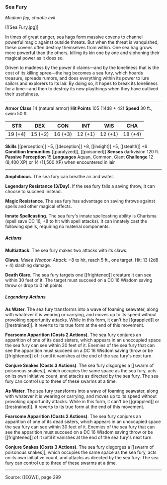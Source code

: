### Sea Fury
_Medium fey, chaotic evil_

![[Sea Fury.jpg]]

In times of great danger, sea hags form massive covens to channel powerful magic against outside threats. But when the threat is vanquished, these covens often destroy themselves from within. One sea hag grows more powerful than the others, killing its kin one by one and siphoning their magical power as it does so.

Driven to madness by the power it claims—and by the loneliness that is the cost of its killing spree—the hag becomes a sea fury, which hoards treasure, spreads rumors, and does everything within its power to lure sailors and explorers to its lair. By doing so, it hopes to break its loneliness for a time—and then to destroy its new playthings when they have outlived their usefulness.




---

**Armor Class** 14 (natural armor)
**Hit Points** 105 (14d8 + 42)
**Speed** 30 ft., swim 50 ft.

| STR     | DEX     | CON     | INT     | WIS     | CHA     |
|---------|---------|---------|---------|---------|---------|
| 19 (+4) | 15 (+2) | 16 (+3) | 12 (+1) | 12 (+1) | 18 (+4) |

**Skills** [[perception]] +5, [[deception]] +8, [[insight]] +5, [[stealth]] +6
**Condition Immunities** [[paralyzed]], [[poisoned]]
**Senses** darkvision 120 ft.
**Passive Perception** 15
**Languages** Aquan, Common, Giant
**Challenge** 12 (8,400 XP) or 14 (11,500 XP) when encountered in lair

---

**Amphibious**. The sea fury can breathe air and water.

**Legendary Resistance (3/Day)**. If the sea fury fails a saving throw, it can choose to succeed instead.

**Magic Resistance**. The sea fury has advantage on saving throws against spells and other magical effects.

**Innate Spellcasting.** The sea fury's innate spellcasting ability is Charisma (spell save DC 16, +8 to hit with spell attacks). It can innately cast the following spells, requiring no material components:

##### Actions
**Multiattack**. The sea fury makes two attacks with its claws.

**Claws**. _Melee Weapon Attack:_ +8 to hit, reach 5 ft., one target. Hit: 13 (2d8 + 4) slashing damage.

**Death Glare**. The sea fury targets one [[frightened]] creature it can see within 30 feet of it. The target must succeed on a DC 16 Wisdom saving throw or drop to 0 hit points.

##### Legendary Actions
**As Water**. The sea fury transforms into a wave of foaming seawater, along with whatever it is wearing or carrying, and moves up to its speed without provoking opportunity attacks. While in this form, it can't be [[grappled]] or [[restrained]]. It reverts to its true form at the end of this movement.

**Fearsome Apparition (Costs 2 Actions)**. The sea fury conjures an apparition of one of its dead sisters, which appears in an unoccupied space the sea fury can see within 30 feet of it. Enemies of the sea fury that can see the apparition must succeed on a DC 16 Wisdom saving throw or be [[frightened]] of it until it vanishes at the end of the sea fury's next turn.

**Conjure Snakes (Costs 3 Actions)**. The sea fury disgorges a [[swarm of poisonous snakes]], which occupies the same space as the sea fury, acts on its own initiative count, and attacks as directed by the sea fury. The sea fury can control up to three of these swarms at a time.

**As Water**. The sea fury transforms into a wave of foaming seawater, along with whatever it is wearing or carrying, and moves up to its speed without provoking opportunity attacks. While in this form, it can't be [[grappled]] or [[restrained]]. It reverts to its true form at the end of this movement.

**Fearsome Apparition (Costs 2 Actions)**. The sea fury conjures an apparition of one of its dead sisters, which appears in an unoccupied space the sea fury can see within 30 feet of it. Enemies of the sea fury that can see the apparition must succeed on a DC 16 Wisdom saving throw or be [[frightened]] of it until it vanishes at the end of the sea fury's next turn.

**Conjure Snakes (Costs 3 Actions)**. The sea fury disgorges a [[swarm of poisonous snakes]], which occupies the same space as the sea fury, acts on its own initiative count, and attacks as directed by the sea fury. The sea fury can control up to three of these swarms at a time.


---

Source: [[EGW]], page 299